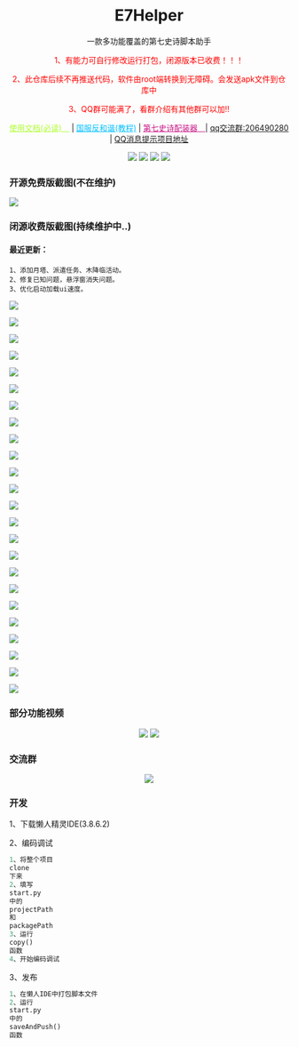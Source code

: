 <div align="center">
<h1>E7Helper</h1>
<p>一款多功能覆盖的第七史诗脚本助手</a> </p>
<p style="color: red;">1、有能力可自行修改运行打包，闭源版本已收费！！！</p>
<p style="color: red;">2、此仓库后续不再推送代码，软件由root端转换到无障碍。会发送apk文件到仓库中</p>
<p style="color: red;">3、QQ群可能满了，看群介绍有其他群可以加!!</p>
<a style="color: greenyellow" href=https://www.yuque.com/u28780164/yv3kgg/rey0agsxfl55iool?singleDoc/>使用文档(必读)　</a> |
<a style="color: deepskyblue" href=https://g.nga.cn/read.php?tid=37578061&rand=743/>国服反和谐(教程)</a> | 
<a style="color: mediumvioletred" href=https://www.bilibili.com/video/BV1214y1k7XB/?spm_id_from=333.337.search-card.all.click&vd_source=0a11f3e57dadf1233d83ab558c971e40/>第七史诗配装器　</a>| 
<a href=https://qm.qq.com/cgi-bin/qm/qr?k=o6MW-K-Ws6A2-S_WhHEro1JggzREWPzt&jump_from=webapi&authKey=PRSHw0kOjKtnqEVwyXCRHnKKwAWhzXWD/y486deoyZ/AWyNfGLwHIEwjb8gf9yoX>qq交流群:206490280 </a> | 
<a href="https://github.com/boluokk/e7QQBot">QQ消息提示项目地址</a>
<p></p>


![](https://img.shields.io/badge/script_size-41KB-blue)
![](https://img.shields.io/badge/downloads-7k+-green)
![](https://img.shields.io/badge/repo_size-3.54MB-orange)
![](https://img.shields.io/badge/total_line-4k+-purple)
<p></p>
</div>

### 开源免费版截图(不在维护)

<p><img src="cover.png"></p>

### 闭源收费版截图(持续维护中..)
#### 最近更新：
```
1、添加月塔、派遣任务、木降临活动。
2、修复已知问题，悬浮窗消失问题。
3、优化启动加载ui速度。
```
<p><img src="./media/收费版 (1).png"></p>
<p><img src="./media/收费版 (2).png"></p>
<p><img src="./media/收费版 (3).png"></p>
<p><img src="./media/收费版 (4).png"></p>
<p><img src="./media/收费版 (5).png"></p>
<p><img src="./media/收费版 (6).png"></p>
<p><img src="./media/收费版 (7).png"></p>
<p><img src="./media/收费版 (8).png"></p>
<p><img src="./media/收费版 (9).png"></p>
<p><img src="./media/收费版 (10).png"></p>
<p><img src="./media/收费版 (11).png"></p>
<p><img src="./media/收费版 (12).png"></p>
<p><img src="./media/收费版 (13).png"></p>
<p><img src="./media/收费版 (14).png"></p>
<p><img src="./media/收费版 (15).png"></p>
<p><img src="./media/收费版 (16).png"></p>
<p><img src="./media/收费版 (17).png"></p>
<p><img src="./media/收费版 (18).png"></p>
<p><img src="./media/收费版 (19).png"></p>
<p><img src="./media/收费版 (20).png"></p>
<p><img src="./media/收费版 (21).png"></p>
<p><img src="./media/收费版 (22).png"></p>
<p><img src="./media/收费版 (23).png"></p>
<p><img src="./media/收费版 (24).png"></p>


### 部分功能视频
<div align="center">
    <img src="./media/qqnotify.gif">
    <img src="./media/flushtag.gif">
</div>

### 交流群
<div align="center">
    <img src="media/qqgroup.png">
</div>

### 开发

1、下载懒人精灵IDE(3.8.6.2)

2、编码调试

```python
1、将整个项目
clone
下来
2、填写
start.py
中的
projectPath
和
packagePath
3、运行
copy()
函数
4、开始编码调试
```

3、发布

```python
1、在懒人IDE中打包脚本文件
2、运行
start.py
中的
saveAndPush()
函数
```
